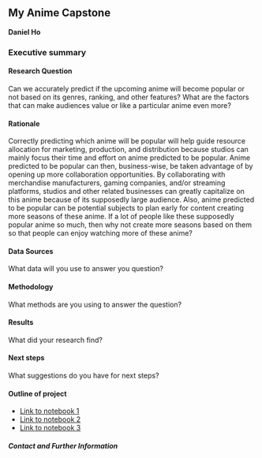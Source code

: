## My Anime Capstone

**Daniel Ho**

### Executive summary

#### Research Question
Can we accurately predict if the upcoming anime will become popular or not based on its
genres, ranking, and other features? What are the factors that can make audiences value or like
a particular anime even more?

#### Rationale
Correctly predicting which anime will be popular will help guide resource allocation for
marketing, production, and distribution because studios can mainly focus their time and effort on
anime predicted to be popular.
Anime predicted to be popular can then, business-wise, be taken advantage of by opening up
more collaboration opportunities. By collaborating with merchandise manufacturers, gaming
companies, and/or streaming platforms, studios and other related businesses can greatly
capitalize on this anime because of its supposedly large audience.
Also, anime predicted to be popular can be potential subjects to plan early for content creating
more seasons of these anime. If a lot of people like these supposedly popular anime so much,
then why not create more seasons based on them so that people can enjoy watching more of
these anime?

#### Data Sources
What data will you use to answer you question?

#### Methodology
What methods are you using to answer the question?

#### Results
What did your research find?

#### Next steps
What suggestions do you have for next steps?

#### Outline of project

- [Link to notebook 1]()
- [Link to notebook 2]()
- [Link to notebook 3]()


##### Contact and Further Information
